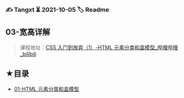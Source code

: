 ### ✍️ Tangxt ⏳ 2021-10-05 🏷️ Readme

## 03-宽高详解

> 课程地址：[CSS 入门到放弃（1）-HTML 元素分类和盒模型_哔哩哔哩_bilibili](https://www.bilibili.com/video/BV11t41127dZ?spm_id_from=333.999.0.0)

## ★目录

- [01-HTML 元素分类和盒模型](./01.md)
